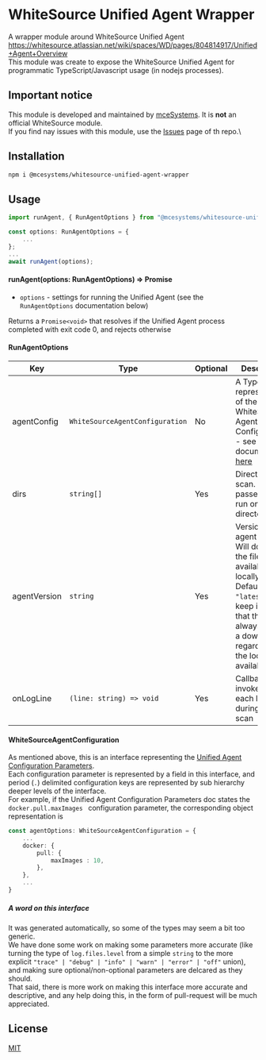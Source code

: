 # WhiteSource Unified Agent Wrapper
A wrapper module around WhiteSource Unified Agent https://whitesource.atlassian.net/wiki/spaces/WD/pages/804814917/Unified+Agent+Overview \
This module was create to expose the WhiteSource Unified Agent for programmatic TypeScript/Javascript usage (in nodejs processes).

## Important notice
This module is developed and maintained by [mceSystems](https://github.com/mceSystems). It is __not__ an official WhiteSource module. \
If you find nay issues with this module, use the [Issues](https://github.com/mceSystems/whitesource-unified-agent-wrapper/issues) page of th repo.\ 

## Installation
``` sh
npm i @mcesystems/whitesource-unified-agent-wrapper
```

## Usage
``` ts
import runAgent, { RunAgentOptions } from "@mcesystems/whitesource-unified-agent-wrapper";

const options: RunAgentOptions = {
	...
};
...
await runAgent(options);
```

#### runAgent(options: RunAgentOptions) => Promise<void>
- `options` - settings for running the Unified Agent (see the `RunAgentOptions` documentation below)

Returns a `Promise<void>` that resolves if the Unified Agent process completed with exit code 0, and rejects otherwise

#### RunAgentOptions
|Key|Type|Optional|Description|
|---|----|--------|-----------|
|agentConfig|`WhiteSourceAgentConfiguration`|No|A TypeScript representation of the WhiteSource Agent Configuration - see documentation [here](https://whitesource.atlassian.net/wiki/spaces/WD/pages/1544880156/Unified+Agent+Configuration+Parameters)|
|dirs|`string[]`|Yes|Directories to scan. If not passed, will run on current directory|
|agentVersion|`string`|Yes|Version of the agent to run. Will download the file if not available locally. Defaults to `"latest"` but keep in mind that this will always trigger a download, regardless to the locally available files|
|onLogLine|`(line: string) => void`|Yes|Callback to be invoked on each log line during the scan|



#### WhiteSourceAgentConfiguration
As mentioned above, this is an interface representing the [Unified Agent Configuration Parameters](https://whitesource.atlassian.net/wiki/spaces/WD/pages/1544880156/Unified+Agent+Configuration+Parameters).\
Each configuration parameter is represented by a field in this interface, and period (`.`) delimited configuration keys are represented by sub hierarchy deeper levels of the interface. \
For example, if the Unified Agent Configuration Parameters doc states the `docker.pull.maxImages ` configuration parameter, the corresponding object representation is
``` ts
const agentOptions: WhiteSourceAgentConfiguration = {
	...
	docker: {
		pull: {
			maxImages : 10,
		},
	},
	...
}
```

##### A word on this interface
It was generated automatically, so some of the types may seem a bit too generic.\
We have done some work on making some parameters more accurate (like turning the type of `log.files.level` from a simple `string` to the more explicit `"trace" | "debug" | "info" | "warn" | "error" | "off"` union), and making sure optional/non-optional parameters are delcared as they should.\
That said, there is more work on making this interface more accurate and descriptive, and any help doing this, in the form of pull-request will be much appreciated.


## License
[MIT](./LICENSE)
